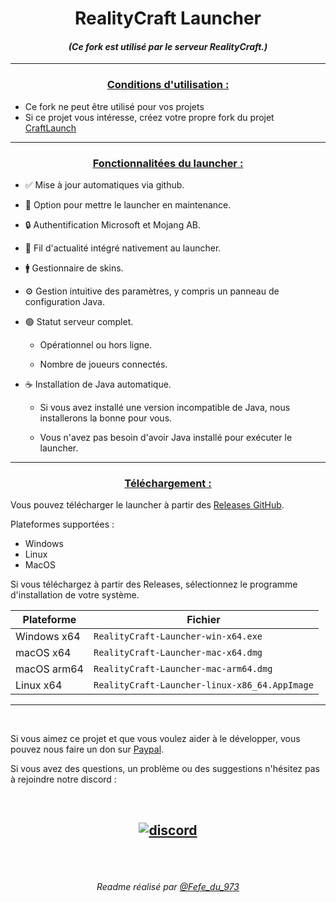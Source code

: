 <h1 align="center">RealityCraft Launcher</h1>

#### [<p align="center">]() *(Ce fork est utilisé par le serveur RealityCraft.)*

---
### **<ins><p align="center">Conditions d'utilisation :</p>**
- Ce fork ne peut être utilisé pour vos projets
- Si ce projet vous intéresse, créez votre propre fork du projet [CraftLaunch](https://github.com/luuxis/Selvania-Launcher)

---

### **<ins><p align="center">Fonctionnalitées du launcher :</p>**

- ✅ Mise à jour automatiques via github.

- 🔴 Option pour mettre le launcher en maintenance.

- 🔒 Authentification Microsoft et Mojang AB.

 
- 📰 Fil d'actualité intégré nativement au launcher.

- 🚹 Gestionnaire de skins.

- ⚙️ Gestion intuitive des paramètres, y compris un panneau de configuration Java.

- 🟢 Statut serveur complet.

    - Opérationnel ou hors ligne.
    
    - Nombre de joueurs connectés.

- ☕ Installation de Java automatique.

    - Si vous avez installé une version incompatible de Java, nous installerons la bonne pour vous.
    
    - Vous n'avez pas besoin d'avoir Java installé pour exécuter le launcher.

---
### **<ins><p align="center">Téléchargement :</p>**

Vous pouvez télécharger le launcher à partir des [Releases GitHub](https://github.com/MrCyberium/RealityCraft-Launcher/releases).

Plateformes supportées :

- Windows 
- Linux
- MacOS

Si vous téléchargez à partir des Releases, sélectionnez le programme d'installation de votre système.

 Plateforme | Fichier |
| -------- | ---- |
| Windows x64 | `RealityCraft-Launcher-win-x64.exe ` |
| macOS x64 | `RealityCraft-Launcher-mac-x64.dmg` |
| macOS arm64 | `RealityCraft-Launcher-mac-arm64.dmg` |
| Linux x64 | `RealityCraft-Launcher-linux-x86_64.AppImage` |

---

<br>

Si vous aimez ce projet et que vous voulez aider à le développer, vous pouvez nous faire un don sur [Paypal](https://www.paypal.me/luuxiss).

Si vous avez des questions, un problème ou des suggestions n'hésitez pas à rejoindre notre discord :

<br>

[<p align="center"><img src="https://discordapp.com/api/guilds/523910082933817354/embed.png?style=banner2" alt="discord">](https://discord.gg/ny2dk8A) 
---

<br>
<br>

[<p align="center">]() *Readme réalisé par [@Fefe_du_973](https://github.com/Fefedu973)*  </p>
